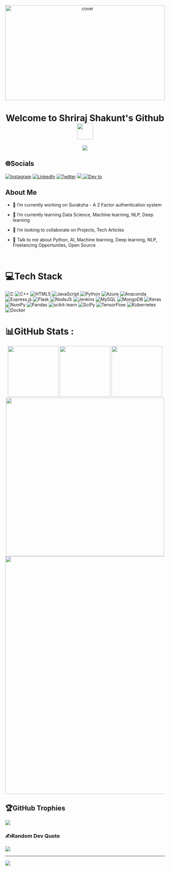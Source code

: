 <div align="center">
<img width="100%" height = "300px" src="https://braydoncoyer.dev/_next/image?url=https%3A%2F%2Fres.cloudinary.com%2Fbraydoncoyer%2Fimage%2Fupload%2Fv1642953750%2Fglowing_gradient_background_tailwind_banner.jpg&w=1200&q=75" alt="cover" />
</div>

<h1 align="center"> Welcome to Shriraj Shakunt's Github <img src = "https://raw.githubusercontent.com/MartinHeinz/MartinHeinz/master/wave.gif" width = 50px> </h1>

<p align="center">
  <a href="https://git.io/typing-svg"><img src="https://readme-typing-svg.herokuapp.com?size=25&duration=3000&color=F70000&lines=Hola+Fellow+%3C+Developers%2F+%3E+!+!;Devops++intern+%40CRMNEXT;Always+Learning+New+things;Thank+You+for+taking+time;to+view+my+GitHub+Profile.;%F0%9F%98%84"></a>
</p>

## 🌐Socials
[![Instagram](https://img.shields.io/badge/Instagram-%23E4405F.svg?logo=Instagram&logoColor=white)](https://instagram.com/https://www.instagram.com/shakunt_r_a_j/) [![LinkedIn](https://img.shields.io/badge/LinkedIn-%230077B5.svg?logo=linkedin&logoColor=white)](https://linkedin.com/in/https://www.linkedin.com/in/shakunt-raj-5a71a71b5/) [![Twitter](https://img.shields.io/badge/Twitter-%231DA1F2.svg?logo=Twitter&logoColor=white)](https://twitter.com/https://twitter.com/JShakunt/) <a href="mailto:shakunt1202@gmail.com">
    <img src="https://img.shields.io/badge/Gmail-D14836?logo=gmail&logoColor=white">
   <a/>
   [![Dev to](https://img.shields.io/badge/dev.to-0A0A0A?logo=dev.to&logoColor=white)](https://dev.to/shakunt)
<h2> About Me</h2>

[//]: <img width="55%" align="right" alt="Github" src="https://media1.giphy.com/media/eVSqI3mZYfaDIXYsnS/giphy.gif" />


- 🔭 I’m currently working on Suraksha - A 2 Factor authentication system

- 🌱 I’m currently learning Data Science, Machine learning, NLP, Deep learning 

- 👯 I’m looking to collaborate on Projects, Tech Articles 

- 💬 Talk to me about Python, AI, Machine learning, Deep learning, NLP, Freelancing Opportunites, Open Source 


<br>
   

# 💻Tech Stack
![C](https://img.shields.io/badge/c-%2300599C.svg?style=plastic&logo=c&logoColor=white) ![C++](https://img.shields.io/badge/c++-%2300599C.svg?style=plastic&logo=c%2B%2B&logoColor=white) ![HTML5](https://img.shields.io/badge/html5-%23E34F26.svg?style=plastic&logo=html5&logoColor=white) ![JavaScript](https://img.shields.io/badge/javascript-%23323330.svg?style=plastic&logo=javascript&logoColor=%23F7DF1E) ![Python](https://img.shields.io/badge/python-3670A0?style=plastic&logo=python&logoColor=ffdd54) ![Azure](https://img.shields.io/badge/azure-%230072C6.svg?style=plastic&logo=azure-devops&logoColor=white) ![Anaconda](https://img.shields.io/badge/Anaconda-%2344A833.svg?style=plastic&logo=anaconda&logoColor=white) ![Express.js](https://img.shields.io/badge/express.js-%23404d59.svg?style=plastic&logo=express&logoColor=%2361DAFB) ![Flask](https://img.shields.io/badge/flask-%23000.svg?style=plastic&logo=flask&logoColor=white) ![NodeJS](https://img.shields.io/badge/node.js-6DA55F?style=plastic&logo=node.js&logoColor=white) ![Jenkins](https://img.shields.io/badge/jenkins-%232C5263.svg?style=plastic&logo=jenkins&logoColor=white) ![MySQL](https://img.shields.io/badge/mysql-%2300f.svg?style=plastic&logo=mysql&logoColor=white) ![MongoDB](https://img.shields.io/badge/MongoDB-%234ea94b.svg?style=plastic&logo=mongodb&logoColor=white) ![Keras](https://img.shields.io/badge/Keras-%23D00000.svg?style=plastic&logo=Keras&logoColor=white) ![NumPy](https://img.shields.io/badge/numpy-%23013243.svg?style=plastic&logo=numpy&logoColor=white) ![Pandas](https://img.shields.io/badge/pandas-%23150458.svg?style=plastic&logo=pandas&logoColor=white) ![scikit-learn](https://img.shields.io/badge/scikit--learn-%23F7931E.svg?style=plastic&logo=scikit-learn&logoColor=white) ![SciPy](https://img.shields.io/badge/SciPy-%230C55A5.svg?style=plastic&logo=scipy&logoColor=%white) ![TensorFlow](https://img.shields.io/badge/TensorFlow-%23FF6F00.svg?style=plastic&logo=TensorFlow&logoColor=white) ![Kubernetes](https://img.shields.io/badge/kubernetes-%23326ce5.svg?style=plastic&logo=kubernetes&logoColor=white) ![Docker](https://img.shields.io/badge/docker-%230db7ed.svg?style=plastic&logo=docker&logoColor=white)


# 📊GitHub Stats :

<p align="center">
      <img
        height="160em"
        src="https://github-readme-stats.vercel.app/api?username=shakunt1202&theme=dark&hide_border=true&include_all_commits=true&count_private=false"
      />
    <img
        height="160em"
        src="https://github-readme-stats.vercel.app/api/top-langs/?username=shakunt1202&theme=dark&hide_border=true&include_all_commits=true&count_private=false&layout=compact"
      />
      <img
        height="160em"
        src="https://github-readme-streak-stats.herokuapp.com/?user=shakunt1202&theme=dark&hide_border=true"
      />
  <img
        height="500cm"
        src="https://activity-graph.herokuapp.com/graph?username=shakunt1202&bg_color=000000&color=9e4c98&line=9e4c98&point=403d3d&area=true&hide_border=true"
      />
  <img
        width="750em"
        src="https://github-readme-stats.vercel.app/api/wakatime?username=Shriraj_shakunt&hide_border=true&bg_color=000000&color=9e4c98&line=9e4c98&point=403d3d&area=true&hide_border=true&custom_title=Last+Week+be+like+;)&title_color=ffffff&layout=compact"
      />
  </p>
      
    
## 🏆GitHub Trophies
![](https://github-profile-trophy.vercel.app/?username=shakunt1202&theme=radical&no-frame=true&no-bg=false&margin-w=4)

### ✍️Random Dev Quote
![](https://quotes-github-readme.vercel.app/api?type=horizontal&theme=dark)

---
[![](https://visitcount.itsvg.in/api?id=shakunt1202&icon=1&color=9)](https://visitcount.itsvg.in)




